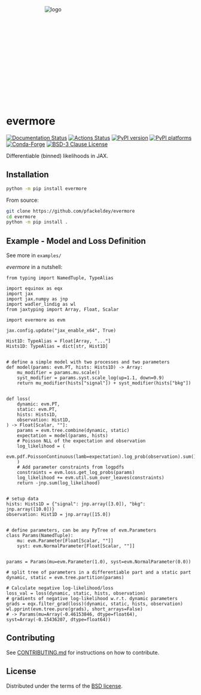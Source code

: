 <div align="center" style="height:250px;width:250px">
<img src="https://raw.githubusercontent.com/pfackeldey/evermore/main/assets/logo.png" alt="logo"></img>
</div>

# evermore

[![Documentation Status](https://readthedocs.org/projects/evermore/badge/?version=latest)](https://evermore.readthedocs.io/en/latest/?badge=latest)
[![Actions Status][actions-badge]][actions-link]
[![PyPI version][pypi-version]][pypi-link]
[![PyPI platforms][pypi-platforms]][pypi-link]
[![Conda-Forge](https://img.shields.io/conda/vn/conda-forge/evermore)](https://github.com/conda-forge/evermore-feedstock)
[![BSD-3 Clause License](https://img.shields.io/badge/license-BSD%203--Clause-blue.svg)](https://opensource.org/licenses/BSD-3-Clause)

Differentiable (binned) likelihoods in JAX.

## Installation

```bash
python -m pip install evermore
```

From source:

```bash
git clone https://github.com/pfackeldey/evermore
cd evermore
python -m pip install .
```

## Example - Model and Loss Definition

See more in `examples/`

_evermore_ in a nutshell:

```python3
from typing import NamedTuple, TypeAlias

import equinox as eqx
import jax
import jax.numpy as jnp
import wadler_lindig as wl
from jaxtyping import Array, Float, Scalar

import evermore as evm

jax.config.update("jax_enable_x64", True)

Hist1D: TypeAlias = Float[Array, "..."]
Hists1D: TypeAlias = dict[str, Hist1D]


# define a simple model with two processes and two parameters
def model(params: evm.PT, hists: Hists1D) -> Array:
    mu_modifier = params.mu.scale()
    syst_modifier = params.syst.scale_log(up=1.1, down=0.9)
    return mu_modifier(hists["signal"]) + syst_modifier(hists["bkg"])


def loss(
    dynamic: evm.PT,
    static: evm.PT,
    hists: Hists1D,
    observation: Hist1D,
) -> Float[Scalar, ""]:
    params = evm.tree.combine(dynamic, static)
    expectation = model(params, hists)
    # Poisson NLL of the expectation and observation
    log_likelihood = (
        evm.pdf.PoissonContinuous(lamb=expectation).log_prob(observation).sum()
    )
    # Add parameter constraints from logpdfs
    constraints = evm.loss.get_log_probs(params)
    log_likelihood += evm.util.sum_over_leaves(constraints)
    return -jnp.sum(log_likelihood)


# setup data
hists: Hists1D = {"signal": jnp.array([3.0]), "bkg": jnp.array([10.0])}
observation: Hist1D = jnp.array([15.0])


# define parameters, can be any PyTree of evm.Parameters
class Params(NamedTuple):
    mu: evm.Parameter[Float[Scalar, ""]]
    syst: evm.NormalParameter[Float[Scalar, ""]]


params = Params(mu=evm.Parameter(1.0), syst=evm.NormalParameter(0.0))

# split tree of parameters in a differentiable part and a static part
dynamic, static = evm.tree.partition(params)

# Calculate negative log-likelihood/loss
loss_val = loss(dynamic, static, hists, observation)
# gradients of negative log-likelihood w.r.t. dynamic parameters
grads = eqx.filter_grad(loss)(dynamic, static, hists, observation)
wl.pprint(evm.tree.pure(grads), short_arrays=False)
# -> Params(mu=Array(-0.46153846, dtype=float64), syst=Array(-0.15436207, dtype=float64))
```

## Contributing

See [CONTRIBUTING.md](CONTRIBUTING.md) for instructions on how to contribute.

## License

Distributed under the terms of the [BSD license](LICENSE).

<!-- prettier-ignore-start -->

<!-- prettier-ignore-end -->

[actions-badge]: https://github.com/pfackeldey/evermore/workflows/CI/badge.svg
[actions-link]: https://github.com/pfackeldey/evermore/actions
[pypi-link]: https://pypi.org/project/evermore/
[pypi-platforms]: https://img.shields.io/pypi/pyversions/evermore
[pypi-version]: https://img.shields.io/pypi/v/evermore
